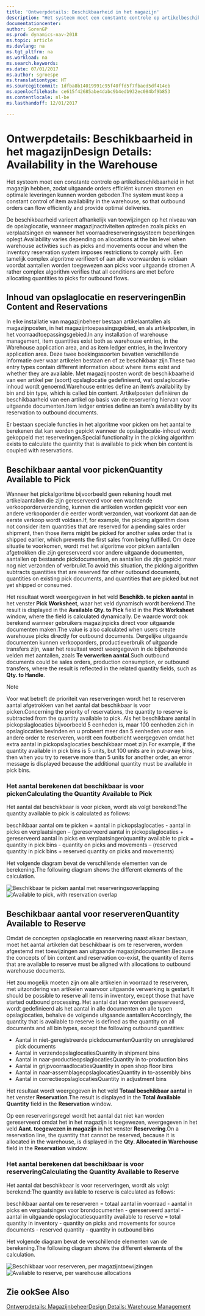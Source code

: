 ```yaml
---
title: 'Ontwerpdetails: Beschikbaarheid in het magazijn'
description: "Het systeem moet een constante controle op artikelbeschikbaarheid in het magazijn hebben, zodat uitgaande orders efficiënt kunnen stromen en optimale leveringen kunnen worden geboden."
documentationcenter: 
author: SorenGP
ms.prod: dynamics-nav-2018
ms.topic: article
ms.devlang: na
ms.tgt_pltfrm: na
ms.workload: na
ms.search.keywords: 
ms.date: 07/01/2017
ms.author: sgroespe
ms.translationtype: HT
ms.sourcegitcommit: 1dfba8b14019991c95f40ffd5f7fbaed5df414eb
ms.openlocfilehash: ce615f42685abe4dabc9b4edb932ec084bf9b853
ms.contentlocale: nl-be
ms.lasthandoff: 12/01/2017

---
```

# <a name="design-details-availability-in-the-warehouse"></a><span data-ttu-id="4c559-103">Ontwerpdetails: Beschikbaarheid in het magazijn</span><span class="sxs-lookup"><span data-stu-id="4c559-103">Design Details: Availability in the Warehouse</span></span>
<span data-ttu-id="4c559-104">Het systeem moet een constante controle op artikelbeschikbaarheid in het magazijn hebben, zodat uitgaande orders efficiënt kunnen stromen en optimale leveringen kunnen worden geboden.</span><span class="sxs-lookup"><span data-stu-id="4c559-104">The system must keep a constant control of item availability in the warehouse, so that outbound orders can flow efficiently and provide optimal deliveries.</span></span>  

 <span data-ttu-id="4c559-105">De beschikbaarheid varieert afhankelijk van toewijzingen op het niveau van de opslaglocatie, wanneer magazijnactiviteiten optreden zoals picks en verplaatsingen en wanneer het voorraadreserveringssysteem beperkingen oplegt.</span><span class="sxs-lookup"><span data-stu-id="4c559-105">Availability varies depending on allocations at the bin level when warehouse activities such as picks and movements occur and when the inventory reservation system imposes restrictions to comply with.</span></span> <span data-ttu-id="4c559-106">Een tamelijk complex algoritme verifieert of aan alle voorwaarden is voldaan voordat aantallen worden toegewezen aan picks voor uitgaande stromen.</span><span class="sxs-lookup"><span data-stu-id="4c559-106">A rather complex algorithm verifies that all conditions are met before allocating quantities to picks for outbound flows.</span></span>  

## <a name="bin-content-and-reservations"></a><span data-ttu-id="4c559-107">Inhoud van opslaglocatie en reserveringen</span><span class="sxs-lookup"><span data-stu-id="4c559-107">Bin Content and Reservations</span></span>  
 <span data-ttu-id="4c559-108">In elke installatie van magazijnbeheer bestaan artikelaantallen als magazijnposten, in het magazijntoepassingsgebied, en als artikelposten, in het voorraadtoepassingsgebied.</span><span class="sxs-lookup"><span data-stu-id="4c559-108">In any installation of warehouse management, item quantities exist both as warehouse entries, in the Warehouse application area, and as item ledger entries, in the Inventory application area.</span></span> <span data-ttu-id="4c559-109">Deze twee boekingssoorten bevatten verschillende informatie over waar artikelen bestaan en of ze beschikbaar zijn.</span><span class="sxs-lookup"><span data-stu-id="4c559-109">These two entry types contain different information about where items exist and whether they are available.</span></span> <span data-ttu-id="4c559-110">Met magazijnposten wordt de beschikbaarheid van een artikel per (soort) opslaglocatie gedefinieerd, wat opslaglocatie-inhoud wordt genoemd.</span><span class="sxs-lookup"><span data-stu-id="4c559-110">Warehouse entries define an item’s availability by bin and bin type, which is called bin content.</span></span> <span data-ttu-id="4c559-111">Artikelposten definiëren de beschikbaarheid van een artikel op basis van de reservering hiervan voor uitgaande documenten.</span><span class="sxs-lookup"><span data-stu-id="4c559-111">Item ledger entries define an item’s availability by its reservation to outbound documents.</span></span>  

 <span data-ttu-id="4c559-112">Er bestaan speciale functies in het algoritme voor picken om het aantal te berekenen dat kan worden gepickt wanneer de opslaglocatie-inhoud wordt gekoppeld met reserveringen.</span><span class="sxs-lookup"><span data-stu-id="4c559-112">Special functionality in the picking algorithm exists to calculate the quantity that is available to pick when bin content is coupled with reservations.</span></span>  

## <a name="quantity-available-to-pick"></a><span data-ttu-id="4c559-113">Beschikbaar aantal voor picken</span><span class="sxs-lookup"><span data-stu-id="4c559-113">Quantity Available to Pick</span></span>  
 <span data-ttu-id="4c559-114">Wanneer het pickalgoritme bijvoorbeeld geen rekening houdt met artikelaantallen die zijn gereserveerd voor een wachtende verkooporderverzending, kunnen die artikelen worden gepickt voor een andere verkooporder die eerder wordt verzonden, wat voorkomt dat aan de eerste verkoop wordt voldaan.</span><span class="sxs-lookup"><span data-stu-id="4c559-114">If, for example, the picking algorithm does not consider item quantities that are reserved for a pending sales order shipment, then those items might be picked for another sales order that is shipped earlier, which prevents the first sales from being fulfilled.</span></span> <span data-ttu-id="4c559-115">Om deze situatie te voorkomen, wordt met het algoritme voor picken aantallen afgetrokken die zijn gereserveerd voor andere uitgaande documenten, aantallen op bestaande pickdocumenten, en aantallen die zijn gepickt maar nog niet verzonden of verbruikt.</span><span class="sxs-lookup"><span data-stu-id="4c559-115">To avoid this situation, the picking algorithm subtracts quantities that are reserved for other outbound documents, quantities on existing pick documents, and quantities that are picked but not yet shipped or consumed.</span></span>  

 <span data-ttu-id="4c559-116">Het resultaat wordt weergegeven in het veld **Beschikb. te picken aantal** in het venster **Pick Worksheet**, waar het veld dynamisch wordt berekend.</span><span class="sxs-lookup"><span data-stu-id="4c559-116">The result is displayed in the **Available Qty. to Pick** field in the **Pick Worksheet** window, where the field is calculated dynamically.</span></span> <span data-ttu-id="4c559-117">De waarde wordt ook berekend wanneer gebruikers magazijnpicks direct voor uitgaande documenten maken.</span><span class="sxs-lookup"><span data-stu-id="4c559-117">The value is also calculated when users create warehouse picks directly for outbound documents.</span></span> <span data-ttu-id="4c559-118">Dergelijke uitgaande documenten kunnen verkooporders, productieverbruik of uitgaande transfers zijn, waar het resultaat wordt weergegeven in de bijbehorende velden met aantallen, zoals **Te verwerken aantal**.</span><span class="sxs-lookup"><span data-stu-id="4c559-118">Such outbound documents could be sales orders, production consumption, or outbound transfers, where the result is reflected in the related quantity fields, such as **Qty. to Handle**.</span></span>  

> [!NOTE]  
>  <span data-ttu-id="4c559-119">Voor wat betreft de prioriteit van reserveringen wordt het te reserveren aantal afgetrokken van het aantal dat beschikbaar is voor picken.</span><span class="sxs-lookup"><span data-stu-id="4c559-119">Concerning the priority of reservations, the quantity to reserve is subtracted from the quantity available to pick.</span></span> <span data-ttu-id="4c559-120">Als het beschikbare aantal in pickopslaglocaties bijvoorbeeld 5 eenheden is, maar 100 eenheden zich in opslaglocaties bevinden en u probeert meer dan 5 eenheden voor een andere order te reserveren, wordt een foutbericht weergegeven omdat het extra aantal in pickopslaglocaties beschikbaar moet zijn.</span><span class="sxs-lookup"><span data-stu-id="4c559-120">For example, if the quantity available in pick bins is 5 units, but 100 units are in put-away bins, then when you try to reserve more than 5 units for another order, an error message is displayed because the additional quantity must be available in pick bins.</span></span>  

### <a name="calculating-the-quantity-available-to-pick"></a><span data-ttu-id="4c559-121">Het aantal berekenen dat beschikbaar is voor picken</span><span class="sxs-lookup"><span data-stu-id="4c559-121">Calculating the Quantity Available to Pick</span></span>  
 <span data-ttu-id="4c559-122">Het aantal dat beschikbaar is voor picken, wordt als volgt berekend:</span><span class="sxs-lookup"><span data-stu-id="4c559-122">The quantity available to pick is calculated as follows:</span></span>  

 <span data-ttu-id="4c559-123">beschikbaar aantal om te picken = aantal in pickopslaglocaties - aantal in picks en verplaatsingen – (gereserveerd aantal in pickopslaglocaties + gereserveerd aantal in picks en verplaatsingen)</span><span class="sxs-lookup"><span data-stu-id="4c559-123">quantity available to pick = quantity in pick bins - quantity on picks and movements – (reserved quantity in pick bins + reserved quantity on picks and movements)</span></span>  

 <span data-ttu-id="4c559-124">Het volgende diagram bevat de verschillende elementen van de berekening.</span><span class="sxs-lookup"><span data-stu-id="4c559-124">The following diagram shows the different elements of the calculation.</span></span>  

 <span data-ttu-id="4c559-125">![Beschikbaar te picken aantal met reserveringsoverlapping](media/design_details_warehouse_management_availability_2.png "design_details_warehouse_management_availability_2")</span><span class="sxs-lookup"><span data-stu-id="4c559-125">![Available to pick, with reservation overlap](media/design_details_warehouse_management_availability_2.png "design_details_warehouse_management_availability_2")</span></span>  

## <a name="quantity-available-to-reserve"></a><span data-ttu-id="4c559-126">Beschikbaar aantal voor reserveren</span><span class="sxs-lookup"><span data-stu-id="4c559-126">Quantity Available to Reserve</span></span>  
 <span data-ttu-id="4c559-127">Omdat de concepten opslaglocatie en reservering naast elkaar bestaan, moet het aantal artikelen dat beschikbaar is om te reserveren, worden afgestemd met toewijzingen aan uitgaande magazijndocumenten.</span><span class="sxs-lookup"><span data-stu-id="4c559-127">Because the concepts of bin content and reservation co-exist, the quantity of items that are available to reserve must be aligned with allocations to outbound warehouse documents.</span></span>  

 <span data-ttu-id="4c559-128">Het zou mogelijk moeten zijn om alle artikelen in voorraad te reserveren, met uitzondering van artikelen waarvoor uitgaande verwerking is gestart.</span><span class="sxs-lookup"><span data-stu-id="4c559-128">It should be possible to reserve all items in inventory, except those that have started outbound processing.</span></span> <span data-ttu-id="4c559-129">Het aantal dat kan worden gereserveerd, wordt gedefinieerd als het aantal in alle documenten en alle typen opslaglocaties, behalve de volgende uitgaande aantallen:</span><span class="sxs-lookup"><span data-stu-id="4c559-129">Accordingly, the quantity that is available to reserve is defined as the quantity on all documents and all bin types, except the following outbound quantities:</span></span>  

-   <span data-ttu-id="4c559-130">Aantal in niet-geregistreerde pickdocumenten</span><span class="sxs-lookup"><span data-stu-id="4c559-130">Quantity on unregistered pick documents</span></span>  
-   <span data-ttu-id="4c559-131">Aantal in verzendopslaglocaties</span><span class="sxs-lookup"><span data-stu-id="4c559-131">Quantity in shipment bins</span></span>  
-   <span data-ttu-id="4c559-132">Aantal in naar-productieopslaglocaties</span><span class="sxs-lookup"><span data-stu-id="4c559-132">Quantity in to-production bins</span></span>  
-   <span data-ttu-id="4c559-133">Aantal in grijpvoorraadlocaties</span><span class="sxs-lookup"><span data-stu-id="4c559-133">Quantity in open shop floor bins</span></span>  
-   <span data-ttu-id="4c559-134">Aantal in naar-assemblageopslaglocaties</span><span class="sxs-lookup"><span data-stu-id="4c559-134">Quantity in to-assembly bins</span></span>  
-   <span data-ttu-id="4c559-135">Aantal in correctieopslaglocaties</span><span class="sxs-lookup"><span data-stu-id="4c559-135">Quantity in adjustment bins</span></span>  

 <span data-ttu-id="4c559-136">Het resultaat wordt weergegeven in het veld **Totaal beschikbaar aantal** in het venster **Reservation**.</span><span class="sxs-lookup"><span data-stu-id="4c559-136">The result is displayed in the **Total Available Quantity** field in the **Reservation** window.</span></span>  

 <span data-ttu-id="4c559-137">Op een reserveringsregel wordt het aantal dat niet kan worden gereserveerd omdat het in het magazijn is toegewezen, weergegeven in het veld **Aant. toegewezen in magazijn** in het venster **Reservering**.</span><span class="sxs-lookup"><span data-stu-id="4c559-137">On a reservation line, the quantity that cannot be reserved, because it is allocated in the warehouse, is displayed in the **Qty. Allocated in Warehouse** field in the **Reservation** window.</span></span>  

### <a name="calculating-the-quantity-available-to-reserve"></a><span data-ttu-id="4c559-138">Het aantal berekenen dat beschikbaar is voor reservering</span><span class="sxs-lookup"><span data-stu-id="4c559-138">Calculating the Quantity Available to Reserve</span></span>  
 <span data-ttu-id="4c559-139">Het aantal dat beschikbaar is voor reserveringen, wordt als volgt berekend:</span><span class="sxs-lookup"><span data-stu-id="4c559-139">The quantity available to reserve is calculated as follows:</span></span>  

 <span data-ttu-id="4c559-140">beschikbaar aantal om te reserveren = totaal aantal in voorraad - aantal in picks en verplaatsingen voor brondocumenten - gereserveerd aantal - aantal in uitgaande opslaglocaties</span><span class="sxs-lookup"><span data-stu-id="4c559-140">quantity available to reserve = total quantity in inventory - quantity on picks and movements for source documents - reserved quantity - quantity in outbound bins</span></span>  

 <span data-ttu-id="4c559-141">Het volgende diagram bevat de verschillende elementen van de berekening.</span><span class="sxs-lookup"><span data-stu-id="4c559-141">The following diagram shows the different elements of the calculation.</span></span>  

 <span data-ttu-id="4c559-142">![Beschikbaar voor reserveren, per magazijntoewijzingen](media/design_details_warehouse_management_availability_3.png "design_details_warehouse_management_availability_3")</span><span class="sxs-lookup"><span data-stu-id="4c559-142">![Avaliable to reserve, per warehouse allocations](media/design_details_warehouse_management_availability_3.png "design_details_warehouse_management_availability_3")</span></span>  

## <a name="see-also"></a><span data-ttu-id="4c559-143">Zie ook</span><span class="sxs-lookup"><span data-stu-id="4c559-143">See Also</span></span>  
 [<span data-ttu-id="4c559-144">Ontwerpdetails: Magazijnbeheer</span><span class="sxs-lookup"><span data-stu-id="4c559-144">Design Details: Warehouse Management</span></span>](design-details-warehouse-management.md)


